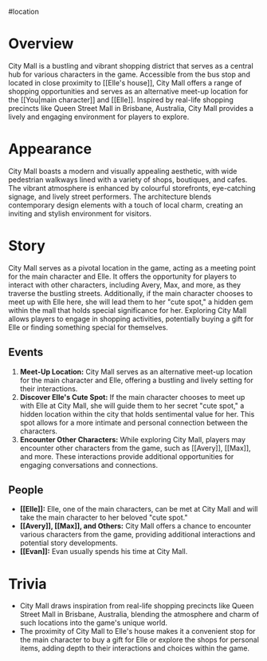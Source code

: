 #location 

# Overview
City Mall is a bustling and vibrant shopping district that serves as a central hub for various characters in the game. Accessible from the bus stop and located in close proximity to [[Elle's house]], City Mall offers a range of shopping opportunities and serves as an alternative meet-up location for the [[You|main character]] and [[Elle]]. Inspired by real-life shopping precincts like Queen Street Mall in Brisbane, Australia, City Mall provides a lively and engaging environment for players to explore.

# Appearance
City Mall boasts a modern and visually appealing aesthetic, with wide pedestrian walkways lined with a variety of shops, boutiques, and cafes. The vibrant atmosphere is enhanced by colourful storefronts, eye-catching signage, and lively street performers. The architecture blends contemporary design elements with a touch of local charm, creating an inviting and stylish environment for visitors.

# Story
City Mall serves as a pivotal location in the game, acting as a meeting point for the main character and Elle. It offers the opportunity for players to interact with other characters, including Avery, Max, and more, as they traverse the bustling streets. Additionally, if the main character chooses to meet up with Elle here, she will lead them to her "cute spot," a hidden gem within the mall that holds special significance for her. Exploring City Mall allows players to engage in shopping activities, potentially buying a gift for Elle or finding something special for themselves.

## Events
1. **Meet-Up Location:** City Mall serves as an alternative meet-up location for the main character and Elle, offering a bustling and lively setting for their interactions.
2. **Discover Elle's Cute Spot:** If the main character chooses to meet up with Elle at City Mall, she will guide them to her secret "cute spot," a hidden location within the city that holds sentimental value for her. This spot allows for a more intimate and personal connection between the characters.
3. **Encounter Other Characters:** While exploring City Mall, players may encounter other characters from the game, such as [[Avery]], [[Max]], and more. These interactions provide additional opportunities for engaging conversations and connections.

## People
- **[[Elle]]:** Elle, one of the main characters, can be met at City Mall and will take the main character to her beloved "cute spot."
- **[[Avery]], [[Max]], and Others:** City Mall offers a chance to encounter various characters from the game, providing additional interactions and potential story developments.
- **[[Evan]]:** Evan usually spends his time at City Mall.

# Trivia
- City Mall draws inspiration from real-life shopping precincts like Queen Street Mall in Brisbane, Australia, blending the atmosphere and charm of such locations into the game's unique world.
- The proximity of City Mall to Elle's house makes it a convenient stop for the main character to buy a gift for Elle or explore the shops for personal items, adding depth to their interactions and choices within the game.